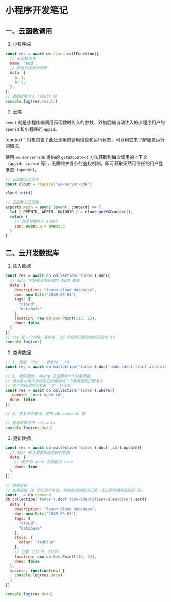 # 小程序开发笔记

## 一、云函数调用
1. 小程序端
```js
const res = await wx.cloud.callFunction({
  // 云函数名称
  name: 'add',
  // 传给云函数的参数
  data: {
    a: 1,
    b: 2,
  },
})
// 返回结果存于 result 域
console.log(res.result)
```

2. 云端

`event` 就是小程序端调用云函数时传入的参数，外加后端自动注入的小程序用户的 `openid` 和小程序的 `appid`。

`context`` 对象包含了此处调用的调用信息和运行状态，可以用它来了解服务运行的情况。

使用 `wx-server-sdk` 提供的 `getWXContext` 方法获取到每次调用的上下文（`appid`、`openid` 等），无需维护复杂的鉴权机制，即可获取天然可信任的用户登录态（`openid`）。

```js
// 云函数入口文件
const cloud = require('wx-server-sdk')

cloud.init()

// 云函数入口函数
exports.main = async (event, context) => {
  let { OPENID, APPID, UNIONID } = cloud.getWXContext();
  return {
    // 调用参数存于 event 
    sum: event.a + event.b
  }
}
```

## 二、云开发数据库

1. 插入数据

```js
const res = await db.collection('todos').add({
  // data 字段表示需新增的 JSON 数据
  data: {
    description: "learn cloud database",
    due: new Date("2018-09-01"),
    tags: [
      "cloud",
      "database"
    ],
    location: new db.Geo.Point(113, 23),
    done: false
  }
})
// res 是一个对象，其中有 _id 字段标记刚创建的记录的 id
console.log(res)
```

2. 查询数据

```js
// 1. 使用 `doc` ，参数为 `_id`
const res = await db.collection('todos').doc('todo-identifiant-aleatoire').get();

// 2. 条件查询, where 方法接收一个对象参数
// 该对象中每个字段和它的值构成一个需满足的匹配条件
// 各个字段间的关系是 "与" 的关系
const res = await db.collection('todos').where({
  _openid: 'user-open-id',
  done: false
})

// 3. 更复杂的查询，使用 db.command，略

// 查询结果存于 res.data
console.log(res.data)
```

3. 更新数据

```js
const res = await db.collection('todos').doc('_id').update({
  // data 传入需要局部更新的数据
  data: {
    // 表示将 done 字段置为 true
    done: true
  }
})

// 替换更新
// 如果指定 ID 的记录不存在，则会自动创建该记录，该记录将拥有指定的 ID。
const _ = db.command
db.collection('todos').doc('todo-identifiant-aleatoire').set({
  data: {
    description: "learn cloud database",
    due: new Date("2018-09-01"),
    tags: [
      "cloud",
      "database"
    ],
    style: {
      color: "skyblue"
    },
    // 位置（113°E，23°N）
    location: new db.Geo.Point(113, 23),
    done: false
  },
  success: function(res) {
    console.log(res.data)
  }
})

console.log(res.data)
```
